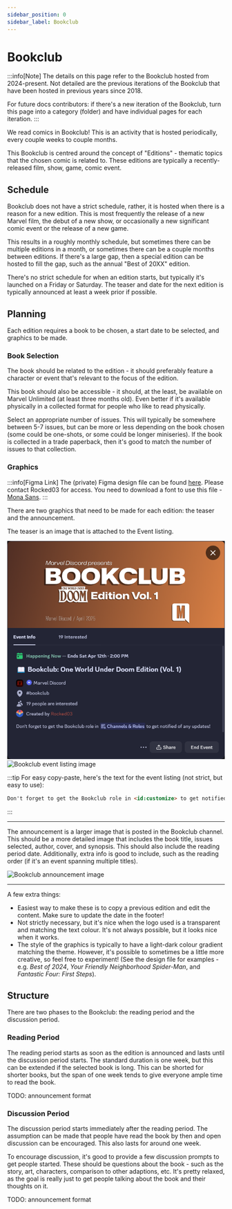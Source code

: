```yaml
---
sidebar_position: 0
sidebar_label: Bookclub
---
```


# Bookclub

:::info[Note]
The details on this page refer to the Bookclub hosted from 2024-present. Not detailed are the previous iterations of the Bookclub that have been hosted in previous years since 2018. 

For future docs contributors: if there's a new iteration of the Bookclub, turn this page into a category (folder) and have individual pages for each iteration.
:::

We read comics in Bookclub! This is an activity that is hosted periodically, every couple weeks to couple months.

This Bookclub is centred around the concept of "Editions" - thematic topics that the chosen comic is related to. These editions are typically a recently-released film, show, game, comic event.

## Schedule

Bookclub does not have a strict schedule, rather, it is hosted when there is a reason for a new edition. This is most frequently the release of a new Marvel film, the debut of a new show, or occasionally a new significant comic event or the release of a new game. 

This results in a roughly monthly schedule, but sometimes there can be multiple editions in a month, or sometimes there can be a couple months between editions. If there's a large gap, then a special edition can be hosted to fill the gap, such as the annual "Best of 20XX" edition.

There's no strict schedule for when an edition starts, but typically it's launched on a Friday or Saturday. The teaser and date for the next edition is typically announced at least a week prior if possible.

## Planning

Each edition requires a book to be chosen, a start date to be selected, and graphics to be made.

### Book Selection

The book should be related to the edition - it should preferably feature a character or event that's relevant to the focus of the edition.

This book should also be accessible - it should, at the least, be available on Marvel Unlimited (at least three months old). Even better if it's available physically in a collected format for people who like to read physically.   

Select an appropriate number of issues. This will typically be somewhere between 5-7 issues, but can be more or less depending on the book chosen (some could be one-shots, or some could be longer miniseries). If the book is collected in a trade paperback, then it's good to match the number of issues to that collection.

### Graphics

:::info[Figma Link]
The (private) Figma design file can be found [here](https://www.figma.com/design/OCnVWcbeylHqSI4FVUxgxn/Bookclub). Please contact Rocked03 for access. You need to download a font to use this file - [Mona Sans](https://fonts.google.com/specimen/Mona+Sans).
:::

There are two graphics that need to be made for each edition: the teaser and the announcement.

The teaser is an image that is attached to the Event listing. 

![Bookclub event listing](../../../static/img/bookclub/image.png)
![Bookclub event listing image](<../../../static/img/bookclub/2025-04 One World Under Doom Vol 1 Banner.png>)

:::tip
For easy copy-paste, here's the text for the event listing (not strict, but easy to use):
```markdown
Don't forget to get the Bookclub role in <id:customize> to get notified of any updates!
```
:::

---

The announcement is a larger image that is posted in the Bookclub channel. This should be a more detailed image that includes the book title, issues selected, author, cover, and synopsis. This should also include the reading period date. Additionally, extra info is good to include, such as the reading order (if it's an event spanning multiple titles).

![Bookclub announcement image](<../../../static/img/bookclub/2025-04 One World Under Doom Vol 1.png>)

---

A few extra things:
- Easiest way to make these is to copy a previous edition and edit the content. Make sure to update the date in the footer!
- Not strictly necessary, but it's nice when the logo used is a transparent and matching the text colour. It's not always possible, but it looks nice when it works.
- The style of the graphics is typically to have a light-dark colour gradient matching the theme. However, it's possible to sometimes be a little more creative, so feel free to experiment! (See the design file for examples - e.g. *Best of 2024*, *Your Friendly Neighborhood Spider-Man*, and *Fantastic Four: First Steps*).

## Structure

There are two phases to the Bookclub: the reading period and the discussion period.

### Reading Period

The reading period starts as soon as the edition is announced and lasts until the discussion period starts. The standard duration is one week, but this can be extended if the selected book is long. This can be shorted for shorter books, but the span of one week tends to give everyone ample time to read the book.

TODO: announcement format

### Discussion Period

The discussion period starts immediately after the reading period. The assumption can be made that people have read the book by then and open discussion can be encouraged. This also lasts for around one week. 

To encourage discussion, it's good to provide a few discussion prompts to get people started. These should be questions about the book - such as the story, art, characters, comparison to other adaptions, etc. It's pretty relaxed, as the goal is really just to get people talking about the book and their thoughts on it.

TODO: announcement format
